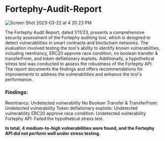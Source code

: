 # Fortephy-Audit-Report
![Screen Shot 2023-03-22 at 4 20 23 PM](https://user-images.githubusercontent.com/83922342/229944121-0192ac78-3ac1-48f9-988b-5075db77ec1c.png)

The Fortephy Audit Report, dated 1/11/23, presents a comprehensive security assessment of the Fortephy auditing tool, which is designed to detect vulnerabilities in smart contracts and blockchain networks. The evaluation involved testing the tool's ability to identify known vulnerabilities, including reentrancy, ERC20 approve race condition, no boolean transfer & transferFrom, and token deflationary exploits. Additionally, a hypothetical stress test was conducted to assess the robustness of the Fortephy API. The report documents the findings and offers recommendations for improvements to address the vulnerabilities and enhance the tool's performance.

### Findings:

Reentrancy: Undetected vulnerability
No Boolean Transfer & TransferFrom: Undetected vulnerability
Token deflationary exploits: Undetected vulnerability
ERC20 approve race condition: Undetected vulnerability
Fortephy API: Failed the hypothetical stress test.


**In total, 4 medium-to-high vulnerabilities were found, and the Fortephy API did not perform well under stress testing.**
